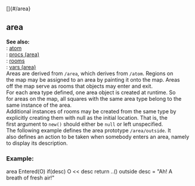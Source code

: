 []{#/area}    
## area    
**See also:**    
:   [atom](/ref/atom)    
:   [procs (area)](/ref/area/proc)    
:   [rooms](/ref/area/room)    
:   [vars (area)](/ref/area/var)    
Areas are derived from `/area`, which derives from `/atom`. Regions on    
the map may be assigned to an area by painting it onto the map. Areas    
off the map serve as rooms that objects may enter and exit.    
For each area type defined, one area object is created at runtime. So    
for areas on the map, all squares with the same area type belong to the    
same instance of the area.    
Additional instances of rooms may be created from the same type by    
explicitly creating them with null as the initial location. That is, the    
first argument to `new()` should either be `null` or left unspecified.    
The following example defines the area prototype `/area/outside`. It    
also defines an action to be taken when somebody enters an area, namely    
to display its description.    
### Example:    
area Entered(O) if(desc) O \<\< desc return ..() outside desc = \"Ah! A    
breath of fresh air!\"  
